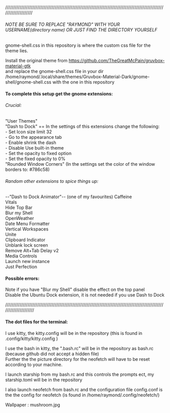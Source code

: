 ////////////////////////////////////////////////////////////////////////////////////////////////////////////////////
###### NOTE BE SURE TO REPLACE "RAYMOND" WITH YOUR USERNAME(directory name) OR JUST FIND THE DIRECTORY YOURSELF 

gnome-shell.css in this repository is where the custom css file for the theme lies.

Install the original theme from https://github.com/TheGreatMcPain/gruvbox-material-gtk <br />
and replace the gnome-shell.css file in your dir  <br />
/home/raymond/.local/share/themes/Gruvbox-Material-Dark/gnome-shell/gnome-shell.css with the one in this repository 


#### To complete this setup get the gnome extensions: <br />
###### Crucial: <br />
"User Themes" <br />
"Dash to Dock" == In the settings of this extensions change the following: <br />
			  - Set Icon size limit 32 <br />
			  - Go to the appearance tab <br />
			  - Enable shrink the dash <br />
			  - Disable Use built-in theme <br />
			  - Set the opacity to fixed option <br />
			  - Set the fixed opacity to 0% <br />
"Rounded Window Corners" (In the settings set the color of the window borders to: #786c58)  <br />

###### Random other extensions to spice things up: 
--"Dash to Dock Animator"-- (one of my favourites)
Caffeine <br />
Vitals  <br />
Hide Top Bar <br />
Blur my Shell <br />
OpenWeather <br />
Date Menu Formatter <br />
Vertical Workspaces <br />
Unite <br />
Clipboard Indicator <br />
Unblank lock screen <br />
Remove Alt+Tab Delay v2 <br />
Media Controls <br />
Launch new instance <br />
Just Perfection <br />
 
#### Possible errors:  <br />
Note if you have "Blur my Shell" disable the effect on the top panel  <br />
Disable the Ubuntu Dock extension, it is not needed if you use Dash to Dock <br />


/////////////////////////////////////////////////////////////////////////////////////////////////////////////////////

#### The dot files for the terminal: 

I use kitty, the kitty.config will be in the repository (this is found in .config/kitty/kitty.config ) 

I use the bash in kitty, the ".bash.rc" will be in the repository as bash.rc (because github did not accept a hidden file) <br />
Further the the picture directory for the neofetch will have to be reset according to your machine. 

I launch starship from my bash.rc and this controls the prompts ect, my starship.toml will be in the repository 

I also launch neofetch from bash.rc and the configuration file config.conf is the the config for neofetch (is found in 
/home/raymond/.config/neofetch/)

Wallpaper : mushroom.jpg
